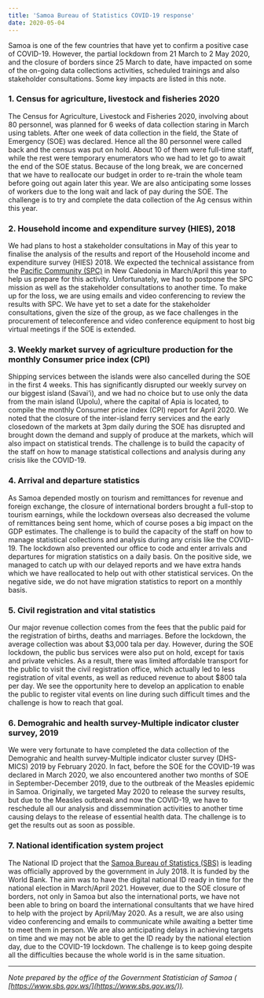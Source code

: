 ```yaml
---
title: 'Samoa Bureau of Statistics COVID-19 response'
date: 2020-05-04
---
```


Samoa is one of the few countries that have yet to confirm a positive case of
COVID-19. However, the partial lockdown from 21 March to 2 May 2020, and the
closure of borders since 25 March to date, have impacted on some of the on-going
data collections activities, scheduled trainings and also stakeholder
consultations. Some key impacts are listed in this note.

### 1. Census for agriculture, livestock and fisheries 2020

The Census for Agriculture, Livestock and Fisheries 2020, involving about 80
personnel, was planned for 6 weeks of data collection staring in March using
tablets. After one week of data collection in the field, the State of Emergency
(SOE) was declared. Hence all the 80 personnel were called back and the census
was put on hold. About 10 of them were full-time staff, while the rest were
temporary enumerators who we had to let go to await the end of the SOE status.
Because of the long break, we are concerned that we have to reallocate our
budget in order to re-train the whole team before going out again later this
year. We are also anticipating some losses of workers due to the long wait and
lack of pay during the SOE. The challenge is to try and complete the data
collection of the Ag census within this year.

### 2. Household income and expenditure survey (HIES), 2018

We had plans to host a stakeholder consultations in May of this year to finalise
the analysis of the results and report of the Household income and expenditure
survey (HIES) 2018. We expected the technical assistance from the
[Pacific Community (SPC)](https://sdd.spc.int/) in New Caledonia in March/April
this year to help us prepare for this activity. Unfortunately, we had to
postpone the SPC mission as well as the stakeholder consultations to another
time. To make up for the loss, we are using emails and video conferencing to
review the results with SPC. We have yet to set a date for the stakeholder
consultations, given the size of the group, as we face challenges in the
procurement of teleconference and video conference equipment to host big virtual
meetings if the SOE is extended.

### 3. Weekly market survey of agriculture production for the monthly Consumer price index (CPI)

Shipping services between the islands were also cancelled during the SOE in the
first 4 weeks. This has significantly disrupted our weekly survey on our biggest
island (Savai’i), and we had no choice but to use only the data from the main
island (Upolu), where the capital of Apia is located, to compile the monthly
Consumer price index (CPI) report for April 2020. We noted that the closure of
the inter-island ferry services and the early closedown of the markets at 3pm
daily during the SOE has disrupted and brought down the demand and supply of
produce at the markets, which will also impact on statistical trends. The
challenge is to build the capacity of the staff on how to manage statistical
collections and analysis during any crisis like the COVID-19.

### 4. Arrival and departure statistics

As Samoa depended mostly on tourism and remittances for revenue and foreign
exchange, the closure of international borders brought a full-stop to tourism
earnings, while the lockdown overseas also decreased the volume of remittances
being sent home, which of course poses a big impact on the GDP estimates. The
challenge is to build the capacity of the staff on how to manage statistical
collections and analysis during any crisis like the COVID-19. The lockdown also
prevented our office to code and enter arrivals and departures for migration
statistics on a daily basis. On the positive side, we managed to catch up with
our delayed reports and we have extra hands which we have reallocated to help
out with other statistical services. On the negative side, we do not have
migration statistics to report on a monthly basis.

### 5. Civil registration and vital statistics

Our major revenue collection comes from the fees that the public paid for the
registration of births, deaths and marriages. Before the lockdown, the average
collection was about
$3,000 tala per day. However, during the SOE lockdown, the
public bus services were also put on hold, except for taxis and private
vehicles. As a result, there was limited affordable transport for the public to
visit the civil registration office, which actually led to less registration of
vital events, as well as reduced revenue to about $800
tala per day. We see the opportunity here to develop an application to enable
the public to register vital events on line during such difficult times and the
challenge is how to reach that goal.

### 6. Demograhic and health survey-Multiple indicator cluster survey, 2019

We were very fortunate to have completed the data collection of the Demograhic
and health survey-Multiple indicator cluster survey (DHS-MICS) 2019 by
February 2020. In fact, before the SOE for the COVID-19 was declared in March
2020, we also encountered another two months of SOE in September-December 2019,
due to the outbreak of the Measles epidemic in Samoa. Originally, we targeted
May 2020 to release the survey results, but due to the Measles outbreak and now
the COVID-19, we have to reschedule all our analysis and dissemmination
activities to another time causing delays to the release of essential health
data. The challenge is to get the results out as soon as possible.

### 7. National identification system project

The National ID project that the
[Samoa Bureau of Statistics (SBS)](https://www.sbs.gov.ws/) is leading was
officially approved by the government in July 2018. It is funded by the World
Bank. The aim was to have the digital national ID ready in time for the national
election in March/April 2021. However, due to the SOE closure of borders, not
only in Samoa but also the international ports, we have not been able to bring
on board the international consultants that we have hired to help with the
project by April/May 2020. As a result, we are also using video conferencing and
emails to communicate while awaiting a better time to meet them in person. We
are also anticipating delays in achieving targets on time and we may not be able
to get the ID ready by the national election day, due to the COVID-19 lockdown.
The challenge is to keep going despite all the difficulties because the whole
world is in the same situation.

---

_Note prepared by the office of the Government Statistician of Samoa (
[https://www.sbs.gov.ws/](https://www.sbs.gov.ws/))._
